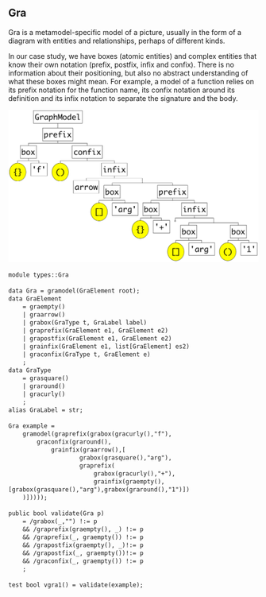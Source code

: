 ## Gra

Gra is a metamodel-specific model of a picture, usually in the form of a diagram with
entities and relationships, perhaps of different kinds.

In our case study, we have boxes (atomic entities) and complex entities that know their
own notation (prefix, postfix, infix and confix). There is no information about their
positioning, but also no abstract understanding of what these boxes might mean.
For example, a model of a function relies on its prefix notation for the function name,
its confix notation around its definition and its infix notation to separate the signature
and the body.

![Example](https://github.com/grammarware/bx-parsing/raw/master/img/Gra.png)

```
module types::Gra

data Gra = gramodel(GraElement root);
data GraElement
	= graempty()
	| graarrow()
	| grabox(GraType t, GraLabel label)
	| graprefix(GraElement e1, GraElement e2)
	| grapostfix(GraElement e1, GraElement e2)
	| grainfix(GraElement e1, list[GraElement] es2)
	| graconfix(GraType t, GraElement e)
	;
data GraType
	= grasquare()
	| graround()
	| gracurly()
	;
alias GraLabel = str;

Gra example =
	gramodel(graprefix(grabox(gracurly(),"f"),
		graconfix(graround(),
			grainfix(graarrow(),[
					grabox(grasquare(),"arg"),
					graprefix(
						grabox(gracurly(),"+"),
						grainfix(graempty(),[grabox(grasquare(),"arg"),grabox(graround(),"1")])
	)]))));

public bool validate(Gra p)
	= /grabox(_,"") !:= p
	&& /graprefix(graempty(), _) !:= p
	&& /graprefix(_, graempty()) !:= p
	&& /grapostfix(graempty(), _)!:= p
	&& /grapostfix(_, graempty())!:= p
	&& /graconfix(_, graempty()) !:= p
	;

test bool vgra1() = validate(example);
```

